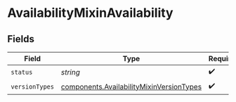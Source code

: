 # AvailabilityMixinAvailability


## Fields

| Field                                                                                                | Type                                                                                                 | Required                                                                                             | Description                                                                                          |
| ---------------------------------------------------------------------------------------------------- | ---------------------------------------------------------------------------------------------------- | ---------------------------------------------------------------------------------------------------- | ---------------------------------------------------------------------------------------------------- |
| `status`                                                                                             | *string*                                                                                             | :heavy_check_mark:                                                                                   | N/A                                                                                                  |
| `versionTypes`                                                                                       | [components.AvailabilityMixinVersionTypes](../../models/components/availabilitymixinversiontypes.md) | :heavy_check_mark:                                                                                   | N/A                                                                                                  |